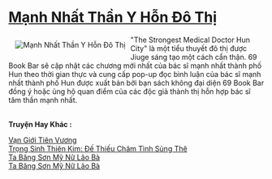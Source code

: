 <a href="https://truyenwiki.net/manh-nhat-than-y-hon-do-thi.36463/" title="Mạnh Nhất Thần Y Hỗn Đô Thị"><h1>Mạnh Nhất Thần Y Hỗn Đô Thị</h1></a><div style="display:table"><img align="right" style="float: left; padding: 10px;" src="https://truyenwiki.net/a/img/str/src/36463.jpg" alt="Mạnh Nhất Thần Y Hỗn Đô Thị">"The Strongest Medical Doctor Hun City" là một tiểu thuyết đô thị được Jiuge sáng tạo một cách cẩn thận. 69 Book Bar sẽ cập nhật các chương mới nhất của bác sĩ mạnh nhất thành phố Hun theo thời gian thực và cung cấp pop-up đọc bình luận của bác sĩ mạnh nhất thành phố Hun được xuất bản bởi bạn sách không đại diện 69 Book Bar đồng ý hoặc ủng hộ quan điểm của các độc giả thành thị hỗn hợp bác sĩ tâm thần mạnh nhất.</div><p><br><b>Truyện Hay Khác :</b></p><a href="https://truyenwiki.net/van-gioi-tien-vuong.35183/" alt="Vạn Giới Tiên Vương">Vạn Giới Tiên Vương</a><br/><a href="https://github.com/nownovels/topcv/tree/master/truyenhay/35675" alt="Trọng Sinh Thiên Kim: Đế Thiếu Châm Tình Sủng Thê">Trọng Sinh Thiên Kim: Đế Thiếu Châm Tình Sủng Thê</a><br/><a href="https://sangtacviet.wordpress.com/2020/10/22/ta-bang-son-my-nu-lao-ba/" alt="Ta Băng Sơn Mỹ Nữ Lão Bà">Ta Băng Sơn Mỹ Nữ Lão Bà</a><br/><a href="https://github.com/nownovels/topcv/tree/master/truyenhay/35635" alt="Ta Băng Sơn Mỹ Nữ Lão Bà">Ta Băng Sơn Mỹ Nữ Lão Bà</a><br/>